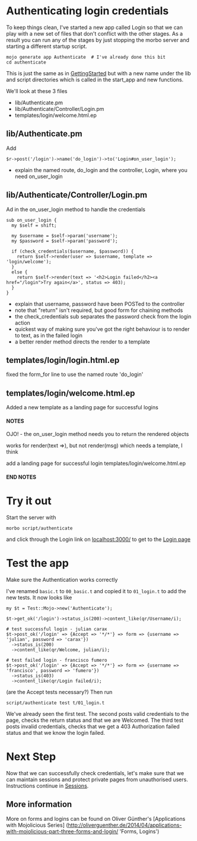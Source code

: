 # Authenticating login credentials

To keep things clean, I've started a new app called Login
so that we can play with a new set of files that don't 
conflict with the other stages.  As a result you can run 
any of the stages by just stopping the morbo server and 
starting a different startup script.

```
mojo generate app Authenticate	# I've already done this bit
cd authenticate
```
This is just the same as in [GettingStarted](Getting_Started.md)
but with a new name under the lib and script directories which
is called in the start_app and new functions.

We'll look at these 3 files
* lib/Authenticate.pm
* lib/Authenticate/Controller/Login.pm
* templates/login/welcome.html.ep

## lib/Authenticate.pm
Add
```
$r->post('/login')->name('do_login')->to('Login#on_user_login');
```
* explain the named route, do_login and the controller, Login, where you need on_user_login

## lib/Authenticate/Controller/Login.pm
Ad in the on_user_login method to handle the credentials
```
sub on_user_login {
  my $self = shift;

  my $username = $self->param('username');
  my $password = $self->param('password');

  if (check_credentials($username, $password)) {
    return $self->render(user => $username, template => 'login/welcome');
  } 
  else {
    return $self->render(text => '<h2>Login failed</h2><a href="/login">Try again</a>', status => 403);
  }
}
```
* explain that username, password have been POSTed to the controller
* note that "return" isn't required, but good form for chaining methods
* the check_credentials sub separates the password check from the login action
* quickest way of making sure you've got the right behaviour is to render to text, as in the failed login
* a better render method directs the render to a template

## templates/login/login.html.ep
fixed the form_for line to use the named route 'do_login'

## templates/login/welcome.html.ep
Added a new template as a landing page for successful logins

#### NOTES ####

OJO! - the on_user_login method needs you to return the rendered objects

works for render(text =>), but not render(msg) which needs a template, I think

add a landing page for successful login
	templates/login/welcome.html.ep

#### END NOTES ####

# Try it out
Start the server with
```
morbo script/authenticate
```
and click through the Login link on [localhost:3000/](http://localhost:3000/)
to get to the [Login page](http://localhost:3000/login)

# Test the app

Make sure the Authentication works correctly

I've renamed `basic.t` to `00_basic.t` and copied it to `01_login.t` to add the
new tests.  It now looks like
```
my $t = Test::Mojo->new('Authenticate');

$t->get_ok('/login')->status_is(200)->content_like(qr/Username/i);

# test successful login - julian carax
$t->post_ok('/login' => {Accept => '*/*'} => form => {username => 'julian', password => 'carax'})
  ->status_is(200)
  ->content_like(qr/Welcome, julian/i);

# test failed login - francisco fumero
$t->post_ok('/login' => {Accept => '*/*'} => form => {username => 'francisco', password => 'fumero'})
  ->status_is(403)
  ->content_like(qr/Login failed/i);
```
(are the Accept tests necessary?)  Then run
```
script/authenticate test t/01_login.t
```
We've already seen the first test.  The second posts valid credentials to the page,
checks the return status and that we are Welcomed.  The third test posts invalid
credentials, checks that we get a 403 Authorization failed status and that
we know the login failed.

# Next Step

Now that we can successfully check credentials, let's make sure that we can maintain sessions
and protect private pages from unauthorised users.  Instructions continue in [Sessions](Sessions.md).

## More information

More on forms and logins can be found on Oliver Günther's [Applications with Mojolicious Series]
(http://oliverguenther.de/2014/04/applications-with-mojolicious-part-three-forms-and-login/ 'Forms, Logins')
